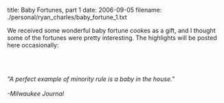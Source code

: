 title: Baby Fortunes, part 1
date: 2006-09-05
filename: ./personal/ryan_charles/baby_fortune_1.txt


We received some wonderful baby fortune cookes as a gift, and I thought
some of the fortunes were pretty interesting.  The highlights will
be posted here occasionally:

<br><br>

<i>"A perfect example of minority rule is a baby in the house."<br><br>-Milwaukee Journal</i>

